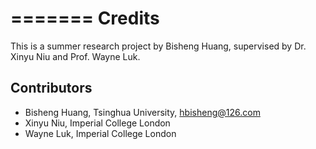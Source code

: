 =======
Credits
=======

This is a summer research project by Bisheng Huang, supervised by Dr. Xinyu Niu and Prof. Wayne Luk.

Contributors
------------

* Bisheng Huang, Tsinghua University, <hbisheng@126.com>
* Xinyu Niu, Imperial College London
* Wayne Luk, Imperial College London

